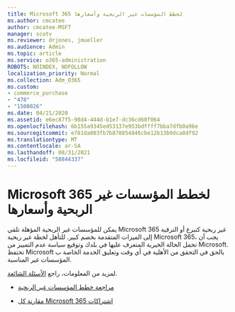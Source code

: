 ```yaml
---
title: Microsoft 365 لخطط المؤسسات غير الربحية وأسعارها
ms.author: cmcatee
author: cmcatee-MSFT
manager: scotv
ms.reviewer: drjones, jmueller
ms.audience: Admin
ms.topic: article
ms.service: o365-administration
ROBOTS: NOINDEX, NOFOLLOW
localization_priority: Normal
ms.collection: Adm_O365
ms.custom:
- commerce_purchase
- "478"
- "1500026"
ms.date: 04/21/2020
ms.assetid: e6ec87f5-98d4-444d-b1e7-dc36cd60f064
ms.openlocfilehash: 6b155a9345ed53137e953bdffff7bba7dfb0a96e
ms.sourcegitcommit: e781da003fb7b878854846cbe12b13b9dca8df92
ms.translationtype: MT
ms.contentlocale: ar-SA
ms.lasthandoff: 08/31/2021
ms.locfileid: "58844337"
---
```

# <a name="microsoft-365-for-nonprofit-plans-and-pricing"></a>Microsoft 365 لخطط المؤسسات غير الربحية وأسعارها

يمكن للمؤسسات غير الربحية المؤهلة تلقي Microsoft 365 غير ربحية كتبرع أو الترقية إلى الميزات المتقدمة بخصم كبير. للتأهل لخطة غير ربحية Microsoft 365، يجب [](https://go.microsoft.com/fwlink/p/?LinkID=330253) أن تحمل الحالة الخيرية المتعرف عليها في بلدك وتوقيع سياسة عدم التمييز من Microsoft. تحتفظ Microsoft بالحق في التحقق من الأهلية في أي وقت وتعليق الخدمة الخاصة ب المؤسسات غير المناسبة.
  
لمزيد من المعلومات، راجع [الأسئلة الشائعة](https://products.office.com/nonprofit/office-365-nonprofit).
  
- [مراجعة خطط المؤسسات غير الربحية](https://products.office.com/nonprofit/office-365-nonprofit-plans-and-pricing?tab=1)

- [مقارنة كل Microsoft 365 اشتراكات](https://products.office.com/business/compare-more-office-365-for-business-plans)